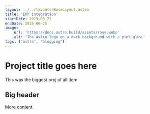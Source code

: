 ```yaml
---
layout: ../../layouts/BaseLayout.astro
title: 'ERP Integration'
startDate: 2025-06-25
endDate: 2025-06-25
image:
    url: 'https://docs.astro.build/assets/rose.webp'
    alt: 'The Astro logo on a dark background with a pink glow.'
tags: ["astro", "blogging"]
---
```


# Project title goes here
This was the biggest proj of all tiem

## Big header
More content
